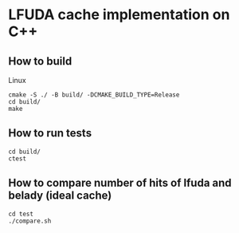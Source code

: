 # LFUDA cache implementation on C++
## How to build
Linux
```
cmake -S ./ -B build/ -DCMAKE_BUILD_TYPE=Release
cd build/
make
```
## How to run tests
```
cd build/
ctest
```
## How to compare number of hits of lfuda and belady (ideal cache) 
```
cd test
./compare.sh
```